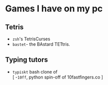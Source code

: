 # Games I have on my pc

## Tetris
- `zsh`'s TetrisCurses
- `bastet`- the BAstard TETtris.

## Typing tutors
- `typiskt` bash clone of \
[
	-`10ff`, python spin-off of 10fastfingers.co
]
